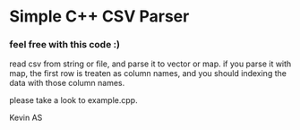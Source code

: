 # Simple C++ CSV Parser
### feel free with this code :)

read csv from string or file, and parse it to vector or map.
if you parse it with map, the first row is treaten as column names, and you should indexing the data with those column names.

please take a look to example.cpp. 

Kevin AS
